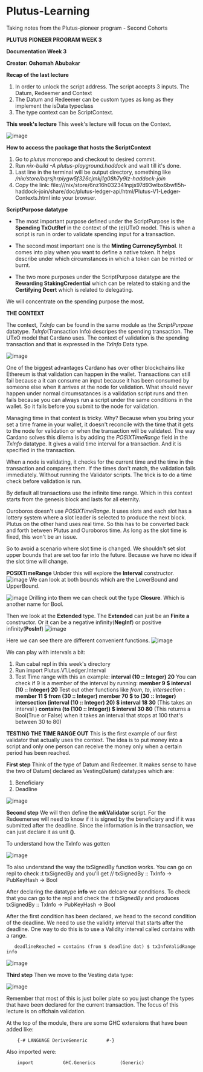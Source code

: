 # Plutus-Learning
Taking notes from the Plutus-pioneer program - Second Cohorts

**PLUTUS PIONEER PROGRAM WEEK 3**

**Documentation Week 3**

**Creator: Oshomah Abubakar**

**Recap of the last lecture**
1. In order to unlock the script address. The script accepts 3 inputs. The Datum, Redeemer and Context
2. The Datum and Redeemer can be custom types as long as they implement the isData typeclass 
3. The type context can be ScriptContext. 


**This week's lecture** 
This week's lecture will focus on the Context. 

![image](https://user-images.githubusercontent.com/51214370/126029083-e9eecd88-1bda-416e-82da-88a7bfe95019.png)

**How to access the package that hosts the ScriptContext**
1. Go to *plutus* monorepo and checkout to desired commit.
2. Run *nix-build -A plutus-playground.haddock* and wait till it's done. 
3. Last line in the terminal will be output directory, something like */nix/store/bqrsjhrpiygw5f326cjmkj1g08h7y9lz-haddock-join*
4. Copy the link: file:///nix/store/6nz16h032341npjs97d93wlbx6bwfl5h-haddock-join/share/doc/plutus-ledger-api/html/Plutus-V1-Ledger-Contexts.html into your browser. 

**ScriptPurpose datatype**

- The most important purpose defined under the ScriptPurpose is the **Spending TxOutRef** in the context of the (e)UTxO model. This is when a script is run in       order to validate spending input for a transaction. 

- The second most important one is the **Minting CurrencySymbol**. It comes into play when you want to define a native token. 
  It helps describe under which circumstances in which a token can be minted or burnt. 

- The two more purposes under the ScriptPurpose datatype are the **Rewarding StakingCredential** which can be related to staking and the **Certifying Dcert**       which is related to delegating. 

We will concentrate on the spending purpose the most. 


**THE CONTEXT**

The context, *TxInfo* can be found in the same module as the *ScriptPurpose* datatype. *TxInfo*(Transaction Info) descripes the spending transaction. The UTxO model that Cardano uses. The context of validation is the spending transaction and that is expressed in the *TxInfo* Data type.   

![image](https://user-images.githubusercontent.com/51214370/126030700-a5aeb829-a8c8-4e9d-8bde-44cc36113f57.png)

One of the biggest advantages Cardano has over other blockchains like Ethereum is that validation can happen in the wallet. Transactions can still fail because a it can consume an input because it has been consumed by someone else when it arrives at the node for validation. What should never happen under normal circumsatances is a validation script runs and then fails because you can always run a script under the same conditions in the wallet. So it fails before you submit to the node for validation. 

Managing time in that context is tricky. Why? Because when you bring your set a time frame in your wallet, it doesn't reconcile with the time that it gets to the node for validation or when the transaction will be validated. The way Cardano solves this dilema is by adding the *POSIXTimeRange* field in the *TxInfo* datatype. It gives a valid time interval for a transaction. And it is specified in the transaction. 

When a node is validating, it checks for the current time and the time in the transaction and compares them. If the times don't match, the validation fails immediately. Without running the Validator scripts. The trick is to do a time check before validation is run. 

By default all transactions use the infinite time range. Which in this context starts from the genesis block and lasts for all eternity. 

Ouroboros doesn't use *POSIXTimeRange*. It uses slots and each slot has a lottery system where a slot leader is selected to produce the next block. Plutus on the other hand uses real time. So this has to be converted back and forth between Plutus and Ouroboros time. As long as the slot time is fixed, this won't be an issue. 

So to avoid a scenario where slot time is changed. We shouldn't set slot upper bounds that are set too far into the future. Because we have no idea if the slot time will change. 

**POSIXTimeRange**
Unbder this will explore the **Interval** constructor. 
![image](https://user-images.githubusercontent.com/51214370/126440370-71732b5e-0c64-4ec8-af3a-722073298f5a.png)
We can look at both bounds which are the LowerBound and UpperBound. 

![image](https://user-images.githubusercontent.com/51214370/126440732-3dab2fe0-4563-4db5-9c6f-014d7e7a7cb3.png)
Drilling into them we can check out the type **Closure**. Which is another name for Bool.  

Then we look at the **Extended** type. The **Extended** can just be an **Finite a** constructor. Or it can be a negative infinity(**NegInf**) or positive infinity(**PosInf**) 
![image](https://user-images.githubusercontent.com/51214370/126441133-bba0254f-442a-4f3b-b78d-97380aa9f338.png)

Here we can see there are different convenient functions. 
![image](https://user-images.githubusercontent.com/51214370/126441849-b1d4b54c-39dc-4259-8362-5571c84b3135.png)


We can play with intervals a bit: 
1. Run cabal repl in this week's directory 
2. Run import Plutus.V1.Ledger.Interval
3. Test Time range with this an example: 
   **interval (10 :: Integer) 20**
   You can check if 9 is a member of the interval by running: 
   **member 9 $ interval (10 :: Integer) 20**
   Test out other functions like *from*, *to*, *intersection* :  
   **member 11 $ from (30 :: Integer)** 
   **member 70 $ to (30 :: Integer)**  
   **intersection (interval (10 :: Integer) 20) $ interval 18 30** (This takes an interval  )
   **contains (to (100 :: Integer)) $ interval 30 80** (This returns a Bool(True or False) when it takes an interval that stops at 100 that's between 30 to 80)

**TESTING THE TIME RANGE OUT** 
This is the first example of our first validator that actually uses the context. The idea is to put money into a script and only one person can receive the money only when a certain period has been reached. 

**First step** 
Think of the type of Datum and Redeemer. It makes sense to have the two of Datum( declared as VestingDatum) datatypes which are: 
1. Beneficiary 
2. Deadline 

![image](https://user-images.githubusercontent.com/51214370/126460872-0ade4bdd-7d55-4ffc-a7c6-363cb2dea9a5.png)

**Second step**
We will then define the **mkValidator** script. For the Redeemerwe will need to know if it is signed by the beneficiary and if it was submitted after the deadline. Since the information is in the transaction, we can just declare it as unit **()**. 

To understand how the TxInfo was gotten 


![image](https://user-images.githubusercontent.com/51214370/126463671-ad9c7acb-9659-454f-a18d-382d540815bf.png)

To also understand the way the txSignedBy function works. You can go on repl to check :t txSignedBy and you'll get
// txSignedBy :: TxInfo -> PubKeyHash -> Bool 

After declaring the datatype **info** we can delcare our conditions. To check that you can go to the repl and check the *:t txSignedBy* and produces 
txSignedBy :: TxInfo -> PubKeyHash -> Bool   

After the first condition has been declared, we head to the second condition of the deadline. We need to use the validity interval that starts after the deadline. One way to do this is to use a Validity interval called contains with a range. 
```deadlineReached :: Bool 
   deadlineReached = contains (from $ deadline dat) $ txInfoValidRange info
```
![image](https://user-images.githubusercontent.com/51214370/126462784-9c42e2f1-01be-4550-9178-19f155b87d33.png)

**Third step**
Then we move to the Vesting data type: 

![image](https://user-images.githubusercontent.com/51214370/126542195-e32d7628-5734-46e3-9f12-15f0fd764e41.png)

Remember that most of this is just boiler plate so you just change the types that have been declared for the current transaction. 
The focus of this lecture is on offchain validation. 

At the top of the module, there are some GHC extensions that have been added like: 
``` {-# LANGUAGE DeriveAnyClass      #-}
    {-# LANGUAGE DeriveGeneric       #-}
```
Also imported were: 
``` import           Data.Aeson           (ToJSON, FromJSON)
    import           GHC.Generics         (Generic)
```







